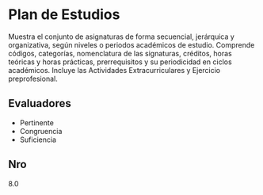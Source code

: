 # Plan de Estudios

Muestra el conjunto de asignaturas de forma secuencial, jerárquica y organizativa, según niveles o periodos académicos de estudio. Comprende códigos, categorías, nomenclatura de las signaturas, créditos, horas teóricas y horas prácticas, prerrequisitos y su periodicidad en ciclos académicos. Incluye las Actividades Extracurriculares y Ejercicio preprofesional.

## Evaluadores
* Pertinente
* Congruencia
* Suficiencia


## Nro
8.0
